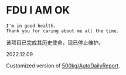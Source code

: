 # FDU I AM OK

```
I'm in good health.
Thank you for caring about me all the time.
```

该项目已完成其历史使命，现已停止维护。

2022.12.09


Customized version of [500kg/AutoDailyReport](https://github.com/500kg/AutoDailyReport).

